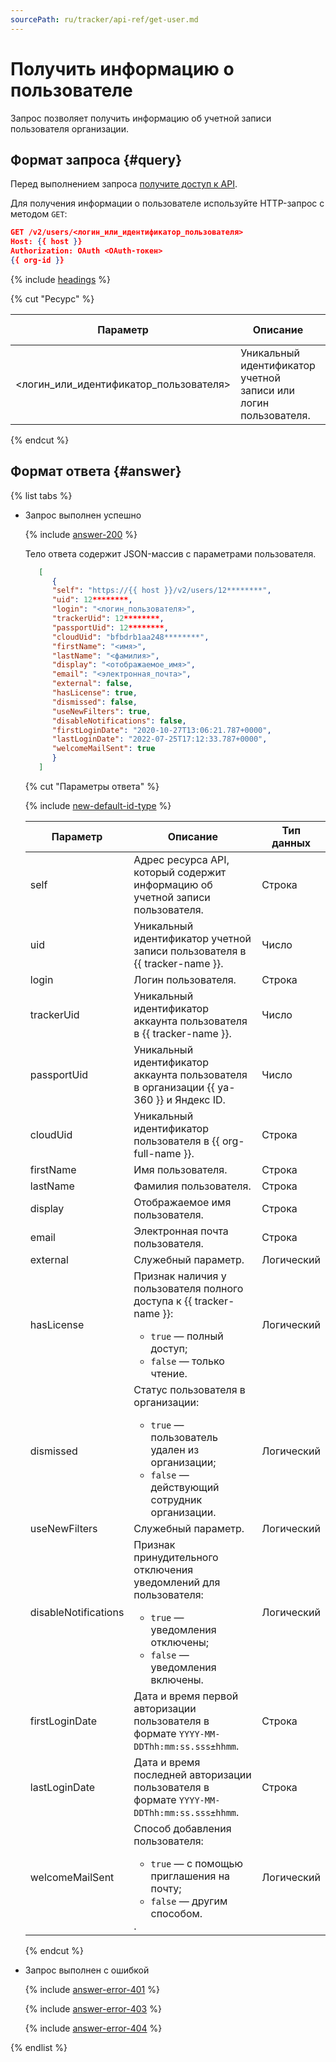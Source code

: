 ```yaml
---
sourcePath: ru/tracker/api-ref/get-user.md
---
```

# Получить информацию о пользователе

Запрос позволяет получить информацию об учетной записи пользователя организации.

## Формат запроса {#query}

Перед выполнением запроса [получите доступ к API](concepts/access.md).

Для получения информации о пользователе используйте HTTP-запрос с методом `GET`:

```json
GET /v2/users/<логин_или_идентификатор_пользователя>
Host: {{ host }}
Authorization: OAuth <OAuth-токен>
{{ org-id }}
```

{% include [headings](../_includes/tracker/api/headings.md) %}

{% cut "Ресурс" %}

Параметр | Описание | Тип данных
--- | --- | ---
\<логин_или_идентификатор_пользователя\> | Уникальный идентификатор учетной записи или логин пользователя. | Строка

{% endcut %}

## Формат ответа {#answer}

{% list tabs %}

- Запрос выполнен успешно

    {% include [answer-200](../_includes/tracker/api/answer-200.md) %}
   
    Тело ответа содержит JSON-массив с параметрами пользователя.


    ```json
       [
          {
          "self": "https://{{ host }}/v2/users/12********",
          "uid": 12********,
          "login": "<логин_пользователя>",
          "trackerUid": 12********,
          "passportUid": 12********,
          "cloudUid": "bfbdrb1aa248********",
          "firstName": "<имя>",
          "lastName": "<фамилия>",
          "display": "<отображаемое_имя>",
          "email": "<электронная_почта>",
          "external": false,
          "hasLicense": true,
          "dismissed": false,
          "useNewFilters": true,
          "disableNotifications": false,
          "firstLoginDate": "2020-10-27T13:06:21.787+0000",
          "lastLoginDate": "2022-07-25T17:12:33.787+0000",
          "welcomeMailSent": true
          }
       ]
    ```


    {% cut "Параметры ответа" %}

    {% include [new-default-id-type](../_includes/tracker/api/new-default-id-type.md) %}

    Параметр | Описание | Тип данных
    -------- | -------- | ----------
    self | Адрес ресурса API, который содержит информацию об учетной записи пользователя. | Строка
    uid | Уникальный идентификатор учетной записи пользователя в {{ tracker-name }}. | Число
    login | Логин пользователя. | Строка
    trackerUid | Уникальный идентификатор аккаунта пользователя в {{ tracker-name }}. | Число
    passportUid | Уникальный идентификатор аккаунта пользователя в организации {{ ya-360 }} и Яндекс ID. | Число
    cloudUid | Уникальный идентификатор пользователя в {{ org-full-name }}. | Строка
    firstName | Имя пользователя. | Строка
    lastName | Фамилия пользователя. | Строка
    display | Отображаемое имя пользователя. | Строка
    email | Электронная почта пользователя. | Строка    
    external | Служебный параметр. | Логический
    hasLicense | Признак наличия у пользователя полного доступа к {{ tracker-name }}:<ul><li>`true` — полный доступ;</li><li>`false` — только чтение.</li></ul> | Логический
    dismissed | Статус пользователя в организации:<ul><li>`true` — пользователь удален из организации;</li><li>`false` — действующий сотрудник организации.</li></ul> | Логический
    useNewFilters | Служебный параметр. | Логический
    disableNotifications | Признак принудительного отключения уведомлений для пользователя:<ul><li>`true` — уведомления отключены;</li><li>`false` — уведомления включены.</li></ul> | Логический
    firstLoginDate | Дата и время первой авторизации пользователя в формате `YYYY-MM-DDThh:mm:ss.sss±hhmm`. | Строка
    lastLoginDate | Дата и время последней авторизации пользователя в формате `YYYY-MM-DDThh:mm:ss.sss±hhmm`. | Строка
    welcomeMailSent | Способ добавления пользователя: <ul><li>`true` — с помощью приглашения на почту;</li><li>`false` — другим способом.</li></ul>. | Логический    
    
    {% endcut %}
    
- Запрос выполнен с ошибкой

    {% include [answer-error-401](../_includes/tracker/api/answer-error-401.md) %}

    {% include [answer-error-403](../_includes/tracker/api/answer-error-403.md) %}

    {% include [answer-error-404](../_includes/tracker/api/answer-error-404.md) %}

{% endlist %}